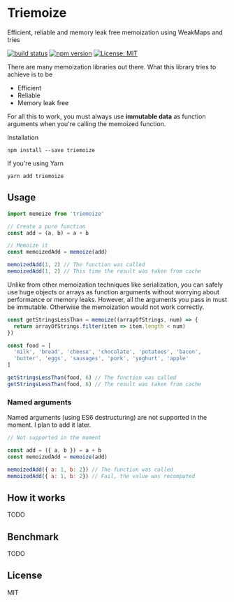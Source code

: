 # Triemoize

Efficient, reliable and memory leak free memoization using WeakMaps and tries

[![build status](https://img.shields.io/travis/ErikCupal/triemoize.svg?style=flat-square)](https://travis-ci.org/ErikCupal/triemoize/)
[![npm version](https://img.shields.io/npm/v/triemoize.svg?style=flat-square)](https://www.npmjs.com/package/redux)
[![License: MIT](https://img.shields.io/badge/License-MIT-blue.svg?style=flat-square)](https://opensource.org/licenses/MIT)

There are many memoization libraries out there. What this library tries to achieve is to be

* Efficient
* Reliable
* Memory leak free

For all this to work, you must always use **immutable data** as function arguments when you're calling the memoized function.

Installation

```
npm install --save triemoize
```

If you're using Yarn


```
yarn add triemoize
```

## Usage

```js
import memoize from 'triemoize'

// Create a pure function
const add = (a, b) = a + b

// Memoize it
const memoizedAdd = memoize(add)

memoizedAdd(1, 2) // The function was called
memoizedAdd(1, 2) // This time the result was taken from cache
```

Unlike from other memoization techniques like serialization, you can safely use huge objects or arrays as function arguments without worrying about performance or memory leaks. However, all the arguments you pass in must be immutable. Otherwise the memoization would not work correctly.

```js
const getStringsLessThan = memoize((arrayOfStrings, num) => {
  return arrayOfStrings.filter(item => item.length < num)
})

const food = [
  'milk', 'bread', 'cheese', 'chocolate', 'potatoes', 'bacon',
  'butter', 'eggs', 'sausages', 'pork', 'yoghurt', 'apple'
]

getStringsLessThan(food, 6) // The function was called
getStringsLessThan(food, 6) // The result was taken from cache
```

### Named arguments

Named arguments (using ES6 destructuring) are not supported in the moment. I plan to add it later.

```js
// Not supported in the moment

const add = ({ a, b }) = a + b
const memoizedAdd = memoize(add)

memoizedAdd({ a: 1, b: 2}) // The function was called
memoizedAdd({ a: 1, b: 2}) // Fail, the value was recomputed
```

## How it works

TODO

## Benchmark

TODO

## License

MIT
